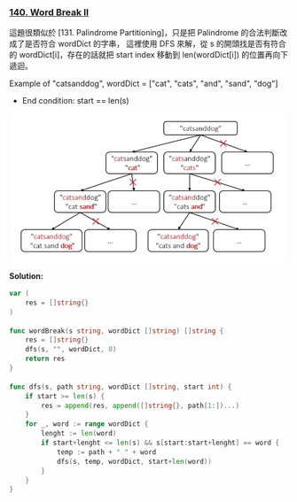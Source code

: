 ### [140. Word Break II]

這題很類似於 [131. Palindrome Partitioning]，只是把 Palindrome 的合法判斷改成了是否符合 wordDict 的字串，
這裡使用 DFS 來解，從 s 的開頭找是否有符合的 wordDict[i]，存在的話就把 start index 移動到 len(wordDict[i]) 的位置再向下遞迴。

Example of "catsanddog", wordDict = ["cat", "cats", "and", "sand", "dog"]
-   End condition: start == len(s)

![](/_image/140.Word_Break_II/1.jpg)

**Solution:**
```go
var (
    res = []string{}
)

func wordBreak(s string, wordDict []string) []string {
    res = []string{}
    dfs(s, "", wordDict, 0)
    return res
}

func dfs(s, path string, wordDict []string, start int) {
    if start >= len(s) {
        res = append(res, append([]string{}, path[1:])...)
    }
    for _, word := range wordDict {
        lenght := len(word)
        if start+lenght <= len(s) && s[start:start+lenght] == word {
            temp := path + " " + word
            dfs(s, temp, wordDict, start+len(word))
        }
    } 
}
```

[140. Word Break II]: https://leetcode.com/problems/word-break-ii/